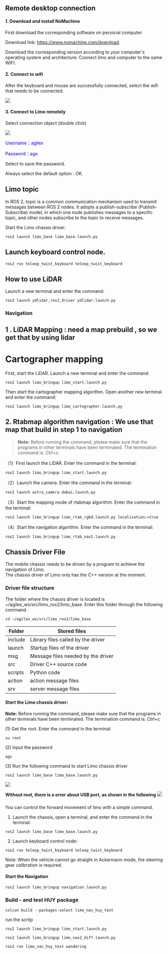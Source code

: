 ## Remote desktop connection
#### 1. Download and install NoMachine

First download the corresponding software on personal computer. 

Download link: https://www.nomachine.com/download. 

Download the corresponding version according to your computer's operating system and architecture. Connect limo and computer to the same WIFI.             

#### 2. Connect to wifi

After the keyboard and mouse are successfully connected, select the wifi that needs to be connected.

![](./Limo_image/WiFi.png)

#### 3. Connect to Limo remotely

Select connection object (double click)

![](./Limo_image/nomachine1.png)

<font color=blue>Username：agilex       

Password：agx </font>
 
Select to save the password.

Always select the default option : OK.


## Limo topic
In ROS 2, topic is a common communication mechanism used to transmit messages between ROS 2 nodes. It adopts a publish-subscribe (Publish-Subscribe) model, in which one node publishes messages to a specific topic, and other nodes subscribe to the topic to receive messages.

Start the Limo chassis driver:

```
ros2 launch limo_base limo_base.launch.py
```
## Launch keyboard control node.
```
ros2 run teleop_twist_keyboard teleop_twist_keyboard 
```


## How to use LiDAR
Launch a new terminal and enter the command:

```
ros2 launch ydlidar_ros2_driver ydlidar.launch.py
```
### Navigation

## 1 . LiDAR Mapping :  need a map prebuild , so we get that by using lidar

# Cartographer mapping
First, start the LiDAR. Launch a new terminal and enter the command:

```
ros2 launch limo_bringup limo_start.launch.py
```

Then start the cartographer mapping algorithm. Open another new terminal and enter the command:

```
ros2 launch limo_bringup limo_cartographer.launch.py
```

## 2.  Rtabmap algorithm navigation : We use that map that build in step 1 to navigation 
> **Note:** Before running the command, please make sure that the programs in other terminals have been terminated. The termination command is: Ctrl+c.

（1）First launch the LiDAR. Enter the command in the terminal:

```
ros2 launch limo_bringup limo_start.launch.py
```

（2）Launch the camera. Enter the command in the terminal:

```
ros2 launch astra_camera dabai.launch.py
```

（3）Start the mapping mode of rtabmap algorithm. Enter the command in the terminal:

```
ros2 launch limo_bringup limo_rtab_rgbd.launch.py localization:=true
```

（4）Start the navigation algorithm. Enter the command in the terminal:

```
ros2 launch limo_bringup limo_rtab_nav2.launch.py
```

## Chassis Driver File

The mobile chassis needs to be driven by a program to achieve the navigation of Limo.  
The chassis driver of Limo only has the C++ version at the moment.

### Driver file structure

The folder where the chassis driver is located is ~/agilex_ws/src/limo_ros2/limo_base. Enter this folder through the following command.

```
cd ~/agilex_ws/src/limo_ros2/limo_base
```

| **Folder** | **Stored files**                   |
| ---------- | ---------------------------------- |
| include    | Library files called by the driver |
| launch     | Startup files of the driver        |
| msg        | Message files needed by the driver |
| src        | Driver C++ source code             |
| scripts    | Python code                        |
| action     | action message files               |
| srv        | server message files               |

#### Start the Limo chassis driver:
**Note:** Before running the command, please make sure that the programs in other terminals have been terminated. The termination command is: Ctrl+c

(1) Get the root. 
    Enter the command in the terminal:

```
su root
```
(2) Input the password

```
agx
```
(3) Run the following command to start Limo chassis driver

```
ros2 launch limo_base limo_base.launch.py
```
![](./Limo_image/base.png)

**Without root, there is a error about USB port, as shown in the following**
![](./Limo_image/base_error.png)

### 

You can control the forward movement of limo with a simple command.

1. Launch the chassis, open a terminal, and enter the command in the terminal:

```
ros2 launch limo_base limo_base.launch.py
```

2. Launch keyboard control node:

```
ros2 run teleop_twist_keyboard teleop_twist_keyboard 
```
Note: When the vehicle cannot go straight in Ackermann mode, the steering gear calibration is required.




#### Start the Navigation

```
ros2 launch limo_bringup navigation_launch.py
```


### Build - and test HUY package 
```
colcon build --packages-select limo_nav_huy_test
```
run the scritp
```
ros2 launch limo_bringup limo_start.launch.py
```

```
ros2 launch limo_bringup limo_nav2_diff.launch.py
```

```
ros2 run limo_nav_huy_test wandering
```

